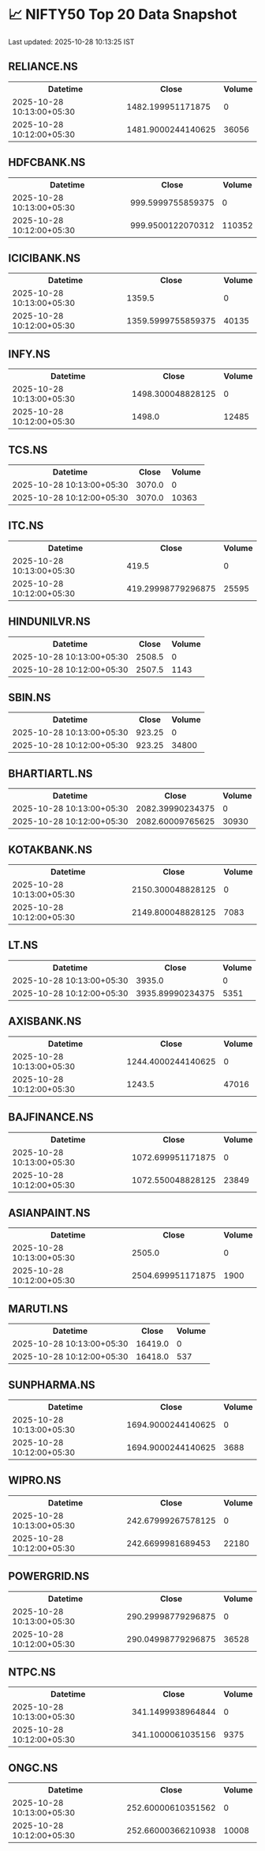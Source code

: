 # 📈 NIFTY50 Top 20 Data Snapshot

Last updated: 2025-10-28 10:13:25 IST

## RELIANCE.NS

<table>
  <tr><th>Datetime</th><th>Close</th><th>Volume</th></tr>
  <tr><td>2025-10-28 10:13:00+05:30</td><td>1482.199951171875</td><td>0</td></tr>
  <tr><td>2025-10-28 10:12:00+05:30</td><td>1481.9000244140625</td><td>36056</td></tr>
</table>

## HDFCBANK.NS

<table>
  <tr><th>Datetime</th><th>Close</th><th>Volume</th></tr>
  <tr><td>2025-10-28 10:13:00+05:30</td><td>999.5999755859375</td><td>0</td></tr>
  <tr><td>2025-10-28 10:12:00+05:30</td><td>999.9500122070312</td><td>110352</td></tr>
</table>

## ICICIBANK.NS

<table>
  <tr><th>Datetime</th><th>Close</th><th>Volume</th></tr>
  <tr><td>2025-10-28 10:13:00+05:30</td><td>1359.5</td><td>0</td></tr>
  <tr><td>2025-10-28 10:12:00+05:30</td><td>1359.5999755859375</td><td>40135</td></tr>
</table>

## INFY.NS

<table>
  <tr><th>Datetime</th><th>Close</th><th>Volume</th></tr>
  <tr><td>2025-10-28 10:13:00+05:30</td><td>1498.300048828125</td><td>0</td></tr>
  <tr><td>2025-10-28 10:12:00+05:30</td><td>1498.0</td><td>12485</td></tr>
</table>

## TCS.NS

<table>
  <tr><th>Datetime</th><th>Close</th><th>Volume</th></tr>
  <tr><td>2025-10-28 10:13:00+05:30</td><td>3070.0</td><td>0</td></tr>
  <tr><td>2025-10-28 10:12:00+05:30</td><td>3070.0</td><td>10363</td></tr>
</table>

## ITC.NS

<table>
  <tr><th>Datetime</th><th>Close</th><th>Volume</th></tr>
  <tr><td>2025-10-28 10:13:00+05:30</td><td>419.5</td><td>0</td></tr>
  <tr><td>2025-10-28 10:12:00+05:30</td><td>419.29998779296875</td><td>25595</td></tr>
</table>

## HINDUNILVR.NS

<table>
  <tr><th>Datetime</th><th>Close</th><th>Volume</th></tr>
  <tr><td>2025-10-28 10:13:00+05:30</td><td>2508.5</td><td>0</td></tr>
  <tr><td>2025-10-28 10:12:00+05:30</td><td>2507.5</td><td>1143</td></tr>
</table>

## SBIN.NS

<table>
  <tr><th>Datetime</th><th>Close</th><th>Volume</th></tr>
  <tr><td>2025-10-28 10:13:00+05:30</td><td>923.25</td><td>0</td></tr>
  <tr><td>2025-10-28 10:12:00+05:30</td><td>923.25</td><td>34800</td></tr>
</table>

## BHARTIARTL.NS

<table>
  <tr><th>Datetime</th><th>Close</th><th>Volume</th></tr>
  <tr><td>2025-10-28 10:13:00+05:30</td><td>2082.39990234375</td><td>0</td></tr>
  <tr><td>2025-10-28 10:12:00+05:30</td><td>2082.60009765625</td><td>30930</td></tr>
</table>

## KOTAKBANK.NS

<table>
  <tr><th>Datetime</th><th>Close</th><th>Volume</th></tr>
  <tr><td>2025-10-28 10:13:00+05:30</td><td>2150.300048828125</td><td>0</td></tr>
  <tr><td>2025-10-28 10:12:00+05:30</td><td>2149.800048828125</td><td>7083</td></tr>
</table>

## LT.NS

<table>
  <tr><th>Datetime</th><th>Close</th><th>Volume</th></tr>
  <tr><td>2025-10-28 10:13:00+05:30</td><td>3935.0</td><td>0</td></tr>
  <tr><td>2025-10-28 10:12:00+05:30</td><td>3935.89990234375</td><td>5351</td></tr>
</table>

## AXISBANK.NS

<table>
  <tr><th>Datetime</th><th>Close</th><th>Volume</th></tr>
  <tr><td>2025-10-28 10:13:00+05:30</td><td>1244.4000244140625</td><td>0</td></tr>
  <tr><td>2025-10-28 10:12:00+05:30</td><td>1243.5</td><td>47016</td></tr>
</table>

## BAJFINANCE.NS

<table>
  <tr><th>Datetime</th><th>Close</th><th>Volume</th></tr>
  <tr><td>2025-10-28 10:13:00+05:30</td><td>1072.699951171875</td><td>0</td></tr>
  <tr><td>2025-10-28 10:12:00+05:30</td><td>1072.550048828125</td><td>23849</td></tr>
</table>

## ASIANPAINT.NS

<table>
  <tr><th>Datetime</th><th>Close</th><th>Volume</th></tr>
  <tr><td>2025-10-28 10:13:00+05:30</td><td>2505.0</td><td>0</td></tr>
  <tr><td>2025-10-28 10:12:00+05:30</td><td>2504.699951171875</td><td>1900</td></tr>
</table>

## MARUTI.NS

<table>
  <tr><th>Datetime</th><th>Close</th><th>Volume</th></tr>
  <tr><td>2025-10-28 10:13:00+05:30</td><td>16419.0</td><td>0</td></tr>
  <tr><td>2025-10-28 10:12:00+05:30</td><td>16418.0</td><td>537</td></tr>
</table>

## SUNPHARMA.NS

<table>
  <tr><th>Datetime</th><th>Close</th><th>Volume</th></tr>
  <tr><td>2025-10-28 10:13:00+05:30</td><td>1694.9000244140625</td><td>0</td></tr>
  <tr><td>2025-10-28 10:12:00+05:30</td><td>1694.9000244140625</td><td>3688</td></tr>
</table>

## WIPRO.NS

<table>
  <tr><th>Datetime</th><th>Close</th><th>Volume</th></tr>
  <tr><td>2025-10-28 10:13:00+05:30</td><td>242.67999267578125</td><td>0</td></tr>
  <tr><td>2025-10-28 10:12:00+05:30</td><td>242.6699981689453</td><td>22180</td></tr>
</table>

## POWERGRID.NS

<table>
  <tr><th>Datetime</th><th>Close</th><th>Volume</th></tr>
  <tr><td>2025-10-28 10:13:00+05:30</td><td>290.29998779296875</td><td>0</td></tr>
  <tr><td>2025-10-28 10:12:00+05:30</td><td>290.04998779296875</td><td>36528</td></tr>
</table>

## NTPC.NS

<table>
  <tr><th>Datetime</th><th>Close</th><th>Volume</th></tr>
  <tr><td>2025-10-28 10:13:00+05:30</td><td>341.1499938964844</td><td>0</td></tr>
  <tr><td>2025-10-28 10:12:00+05:30</td><td>341.1000061035156</td><td>9375</td></tr>
</table>

## ONGC.NS

<table>
  <tr><th>Datetime</th><th>Close</th><th>Volume</th></tr>
  <tr><td>2025-10-28 10:13:00+05:30</td><td>252.60000610351562</td><td>0</td></tr>
  <tr><td>2025-10-28 10:12:00+05:30</td><td>252.66000366210938</td><td>10008</td></tr>
</table>

